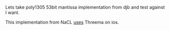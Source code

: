 Lets take poly1305 53bit mantissa implementation from djb and test against I want.

This implementation from NaCL [uses](https://github.com/threema-ch/threema-ios/tree/main/NaClCrypto/nacl/crypto_onetimeauth/poly1305/53)
Threema on ios.
